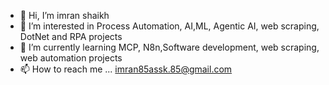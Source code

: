 - 👋 Hi, I’m imran shaikh
- 👀 I’m interested in Process Automation, AI,ML, Agentic AI, web scraping, DotNet and RPA projects
- 🌱 I’m currently learning MCP, N8n,Software development, web scraping, web automation projects
- 📫 How to reach me ... imran85assk.85@gmail.com

<!---
IASshaikh/IASshaikh is a ✨ special ✨ repository because its `README.md` (this file) appears on your GitHub profile.
You can click the Preview link to take a look at your changes.
--->
